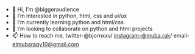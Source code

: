 - 👋 Hi, I’m @biggeraudience
- 👀 I’m interested in python, html, css and ui/ux
- 🌱 I’m currently learning python and html/css
- 💞️ I’m looking to collaborate on python and html projects  
- 📫 How to reach me, twitter-@bjornxxv/ instagram-@muba.rak/ email- elmubaraqy10@gmail.com
